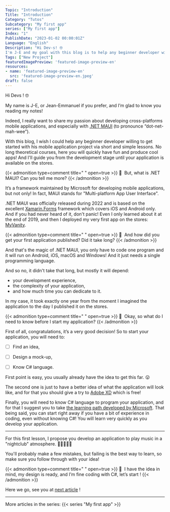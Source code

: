 ```yaml
---
Topic: "Introduction"
Title: "Introduction"
Category: "Tutos"
Subcategory: "My first app"
series: ["My first app"]
Index: "1"
PublishDate: "2023-01-02 00:00:01Z"
Language: "English"
Description: "Hi Dev-s! 🤓
I'm J-E and my goal with this blog is to help any beginner developer willing to get started with his mobile application through very simple lessons. No long theoretical courses, here you will quickly have fun and produce cool apps! And I'll guide you from the development stage until your application is available on the stores."
Tags: ["New Project"]
featuredImagePreview: 'featured-image-preview-en'
resources:
- name: 'featured-image-preview-en'
  src: 'featured-image-preview-en.jpeg'
draft: false
---
```


<!--more-->

<style>
.img-sizes{min-height:50px;max-height:600px;min-width:50px;max-width:600px;height:auto;width:auto}
</style>
Hi Devs ! 🤓



My name is J-E, or Jean-Emmanuel if you prefer, and I’m glad to know you reading my notes!

Indeed, I really want to share my passion about developing cross-platforms mobile applications, and especially with [.NET MAUI](https://learn.microsoft.com/en-us/dotnet/maui/what-is-maui) (to pronounce “dot-net-mah-wee”).

With this blog, I wish I could help any beginner developer willing to get started with his mobile application project via short and simple lessons. No long theoretical courses, here you will quickly have fun and produce cool apps! And I'll guide you from the development stage until your application is available on the stores.




{{< admonition type=comment title="‎ " open=true >}}
🐒‎ ‎ But, what is .NET MAUI? Can you tell me more?
{{< /admonition >}}



It’s a framework maintained by Microsoft for developing mobile applications, but not only! In fact, MAUI stands for "Multi-platform App User Interface".

.NET MAUI was officially released during 2022 and is based on the excellent [Xamarin.Forms](https://learn.microsoft.com/en-us/xamarin/) framework which covers iOS and Android only. And if you had never heard of it, don't panic! Even I only learned about it at the end of 2019, and then I deployed my very first app on the stores: [MyVanity](https://en.myvanity-app.com).




{{< admonition type=comment title="‎ " open=true >}}
🐒‎ ‎ And how did you get your first application published? Did it take long?
{{< /admonition >}}



And that's the magic of .NET MAUI, you only have to code one program and it will run on Android, iOS, macOS and Windows! And it just needs a single programming language.

And so no, it didn't take that long, but mostly it will depend:

* your development experience,
* the complexity of your application,
* and how much time you can dedicate to it.


In my case, it took exactly one year from the moment I imagined the application to the day I published it on the stores.




{{< admonition type=comment title="‎ " open=true >}}
🐒‎ ‎ Okay, so what do I need to know before I start my application?
{{< /admonition >}}



First of all, congratulations, it’s a very good decision! So to start your application, you will need to:

- [ ] Find an idea,
- [ ] Design a mock-up,
- [ ] Know C# language.


First point is easy, you usually already have the idea to get this far. 😛

The second one is just to have a better idea of what the application will look like, and for that you should give a try to [Adobe XD](https://helpx.adobe.com/fr/xd/get-started.html) which is free!

Finally, you will need to know C# language to program your application, and for that I suggest you to take [the learning path developed by Microsoft](https://learn.microsoft.com/en-us/training/paths/csharp-first-steps/). That being said, you can start right away if you have a bit of experience in coding, even without knowing C#! You will learn very quickly as you develop your application.

___

For this first lesson, I propose you develop an application to play music in a "nightclub" atmosphere. 💃🏾🕺🏻🪩

You'll probably make a few mistakes, but failing is the best way to learn, so make sure you follow through with your idea!




{{< admonition type=comment title="‎ " open=true >}}
🐒‎ ‎ I have the idea in mind, my design is ready, and I’m fine coding with C#, let’s start !
{{< /admonition >}}



Here we go, see you at <a href="../3-first-run-of-the-project/">next article</a> !

---
More articles in the series:
{{< series "My first app" >}}
